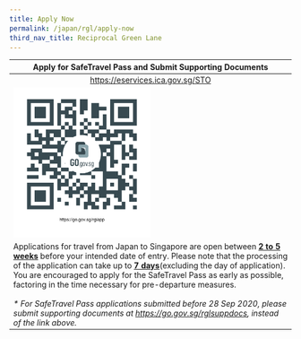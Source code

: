 ```yaml
---
title: Apply Now
permalink: /japan/rgl/apply-now
third_nav_title: Reciprocal Green Lane
---
```


<table>
  <thead>
    <tr>
      <th style="text-align:center">Apply for SafeTravel Pass and Submit Supporting Documents</th>
    <!--  <th>Submission of Supporting Documents for SafeTravel Pass Application</th>-->
    </tr>
  </thead>
  <tbody>
    <tr>
      <td width="50%" style="text-align:center;"><a href="https://eservices.ica.gov.sg/STO">https://eservices.ica.gov.sg/STO</a></td>
    <!--  <td width="50%"><a href="https://go.gov.sg/rglsuppdocs">https://go.gov.sg/rglsuppdocs</a></td>-->
    </tr>
    <tr>
      <td><a href="https://eservices.ica.gov.sg/STO"><img src="/images/qr-rglapp.png" alt="https://eservices.ica.gov.sg/STO" title="https://eservices.ica.gov.sg/STO" style="width:50%;height:50%;"></a></td>
     <!-- <td><a href="https://go.gov.sg/rglsuppdocs"><img src="/images/qr-rglsuppdocs.png" alt="https://go.gov.sg/rglsuppdocs" title="https://go.gov.sg/rglsuppdocs"></a></td>-->
    </tr>
    <tr>
      <td colspan="2">Applications for travel from Japan to Singapore are open between <b><u>2 to 5 weeks</u></b> before your intended date of entry. Please note that the processing of the application can take up to <b><u>7 days</u></b>(excluding the day of application). You are encouraged to apply for the SafeTravel Pass as early as possible, factoring in the time necessary for pre-departure measures.<br><br> <i>* For SafeTravel Pass applications submitted before 28 Sep 2020, please submit supporting documents at <a href="https://go.gov.sg/rglsuppdocs">https://go.gov.sg/rglsuppdocs</a>, instead of the link above.</i>
      </td>
    </tr>
  </tbody>
</table>

